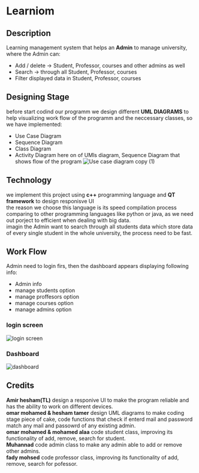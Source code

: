 # Learniom
## Description
Learning management system that helps an **Admin** to manage university,
where the Admin can:
- Add / delete -> Student, Professor, courses and other admins as well
- Search -> through all Student, Professor, courses
- Filter displayed data in Student, Professor, courses <br />
## Designing Stage
before start codind our programm we design different **UML DIAGRAMS** to help visualizing work flow of the programm and the neccessary classes, so we have implemented:
- Use Case Diagram
- Sequence Diagram
- Class Diagram
- Activity Diagram
here on of UMls diagram, Sequence Diagram that shows flow of the program
![Use case diagram copy (1)](https://user-images.githubusercontent.com/117366528/210100749-cdbd7117-2cde-4955-8fe7-237ae69362d5.png)

## Technology
we implement this project using **c++** programming language and **QT framework** to design responisve UI <br/>
the reason we choose this language is its speed compilation process comparing to other programming languages like python or java, as we need out porject to efficient 
when dealing with big data.<br/>
imagin the Admin want to search through all students data which store data of every single student in the whole university, the process need
to be fast. 
## Work Flow
Admin need to login firs, then the dashboard appears displaying following info:
- Admin info
- manage students option
- manage proffesors option
- manage courses option
- manage admins option<br/>

### login screen
![login screen](https://user-images.githubusercontent.com/117366528/210101028-64d21c11-8272-476b-9363-a01dd24760b0.png)
### Dashboard
![dashboard](https://user-images.githubusercontent.com/117366528/210101238-7b1e3a11-4a98-4ca4-8c2b-20ec262ec5e0.png)

## Credits
**Amir hesham(TL)** design a responive UI to make the program reliable and has the ability to work on different devices.<br/>
**omar mohamed & hesham tamer** design UML diagrams to make coding stage piece of cake, code functions that check if enterd mail and password match any mail and 
passowrd of any existing admin.<br/> 
**omar mohamed & mohamed alaa** code student class, improving its functionality of add, remove, search for student.<br/>
**Muhannad** code admin class to make any admin able to add or remove other admins.<br/>
**fady mohsed** code professor class, improving its functionality of add, remove, search for pofessor.<br/> 
